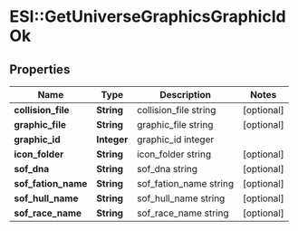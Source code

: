 # ESI::GetUniverseGraphicsGraphicIdOk

## Properties
Name | Type | Description | Notes
------------ | ------------- | ------------- | -------------
**collision_file** | **String** | collision_file string | [optional] 
**graphic_file** | **String** | graphic_file string | [optional] 
**graphic_id** | **Integer** | graphic_id integer | 
**icon_folder** | **String** | icon_folder string | [optional] 
**sof_dna** | **String** | sof_dna string | [optional] 
**sof_fation_name** | **String** | sof_fation_name string | [optional] 
**sof_hull_name** | **String** | sof_hull_name string | [optional] 
**sof_race_name** | **String** | sof_race_name string | [optional] 


